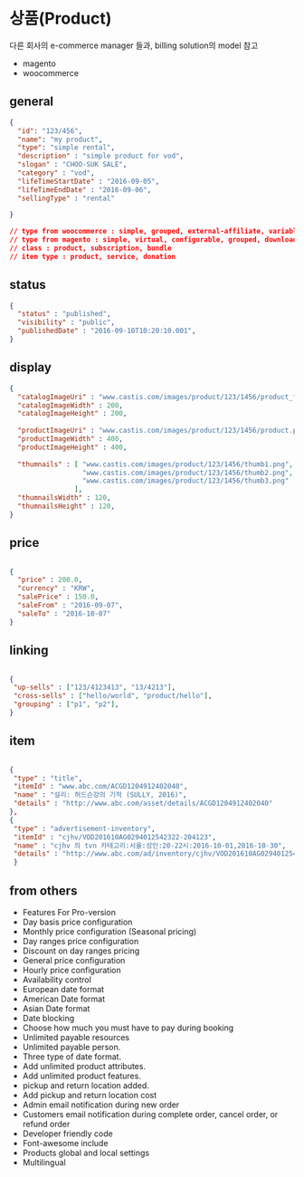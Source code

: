 
# 상품(Product)

다른 회사의 e-commerce manager 들과, billing solution의  model 참고
 - magento
 - woocommerce

## general

``` json
{
  "id": "123/456",
  "name": "my product",
  "type": "simple rental",
  "description" : "simple product for vod",
  "slogan" : "CHOO-SUK SALE",
  "category" : "vod",
  "lifeTimeStartDate" : "2016-09-05",
  "lifeTimeEndDate" : "2016-09-06",
  "sellingType" : "rental"
  
}

// type from woocommerce : simple, grouped, external-affiliate, variable, simple rental
// type from magento : simple, virtual, configurable, grouped, downloadable, bundle, giftcard
// class : product, subscription, bundle
// item type : product, service, donation

```
## status
``` json
{
  "status" : "published",
  "visibility" : "public",
  "publishedDate" : "2016-09-10T10:20:10.001",
}

```

## display

``` json
{
  "catalogImageUri" : "www.castis.com/images/product/123/1456/product_for_catalog.png",
  "catalogImageWidth" : 200,
  "catalogImageHeight" : 200,
  
  "productImageUri" : "www.castis.com/images/product/123/1456/product.png",
  "productImageWidth" : 400,
  "productImageHeight" : 400,
  
  "thumnails" : [ "www.castis.com/images/product/123/1456/thumb1.png",
                  "www.castis.com/images/product/123/1456/thumb2.png",
                  "www.castis.com/images/product/123/1456/thumb3.png"
                ],
  "thumnailsWidth" : 120,
  "thumnailsHeight" : 120,                
}
```

## price

``` json

{
  "price" : 200.0,
  "currency" : "KRW",
  "salePrice" : 150.0,
  "saleFrom" : "2016-09-07",
  "saleTo" : "2016-10-07"
}

```

## linking

``` json

{
 "up-sells" : ["123/4123413", "13/4213"], 
 "cross-sells" : ["hello/world", "product/hello"],
 "grouping" : ["p1", "p2"],
}
```

## item

``` json

{
 "type" : "title",
 "itemId" : "www.abc.com/ACGD1204912402040",
 "name" : "설리: 허드슨강의 기적 (SULLY, 2016)",
 "details" : "http://www.abc.com/asset/details/ACGD1204912402040"
},
{
 "type" : "advertisement-inventory",
 "itemId" : "cjhv/VOD201610AG0294012542322-204123",
 "name" : "cjhv 의 tvn 카테고리:서울:성인:20-22시:2016-10-01,2016-10-30",
 "details" : "http://www.abc.com/ad/inventory/cjhv/VOD201610AG0294012542322-204123"
 }

```




## from others 

* Features For Pro-version
* Day basis price configuration
* Monthly price configuration (Seasonal pricing)
* Day ranges price configuration
* Discount on day ranges pricing
* General price configuration
* Hourly price configuration
* Availability control
* European date format
* American Date format
* Asian Date format 
* Date blocking
* Choose how much you must have to pay during booking
* Unlimited payable resources
* Unlimited payable person.
* Three type of date format.
* Add unlimited product attributes.
* Add unlimited product features.
* pickup and return location added.
* Add pickup and return location cost
* Admin email notification during new order
* Customers email notification during complete order, cancel order, or refund order
* Developer friendly code
* Font-awesome include 
* Products global and local settings 
* Multilingual

